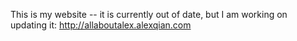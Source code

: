 This is my website -- it is currently out of date, but I am working on updating it: http://allaboutalex.alexqian.com
